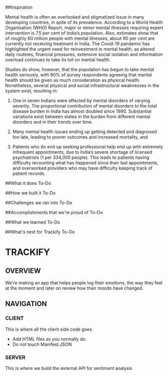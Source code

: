 ##Inspiration

Mental health is often an overlooked and stigmatized issue in many developing countries, in spite of its prevalence. According to a World Health Organisation (WHO) Report, major or minor mental illnesses requiring expert intervention is 7.5 per cent of India’s population. Also, estimates show that of roughly 60 million people with mental illnesses, about 90 per cent are currently not receiving treatment in India. The Covid-19 pandemic has highlighted the urgent need for reinvestment in mental health, as altered daily routines, financial pressures, extensive social isolation and information overload continues to take its toll on mental health.

Studies do show, however, that the population has begun to take mental health seriously, with 90% of survey respondents agreeing that mental health should be given as much consideration as physical health. Nonetheless, several physical and social infrastructural weaknesses in the system exist, resulting in:

1) One in seven Indians were affected by mental disorders of varying severity. The proportional contribution of mental disorders to the total disease burden in India has almost doubled since 1990. Substantial variations exist between states in the burden from different mental disorders and in their trends over time.

2) Many mental health issues ending up getting detected and diagnosed too late, leading to poorer outcomes and increased mortality, and

4) Patients who do end up seeking professional help end up with extremely infrequent appointments, due to India’s severe shortage of licensed psychiatrists (1 per 334,000 people). This leads to patients having difficulty recounting what has happened since their last appointments, and overworked providers who may have difficulty keeping track of patient records.

##What it does
To-Do

##How we built it
To-Do

##Challenges we ran into
To-Do

##Accomplishments that we're proud of
To-Do

##What we learned
To-Do

##What's next for Trackify
To-Do

# TRACKIFY

## OVERVIEW

We're making an app that helps people log their emotions, the way they feel at the moment and later on review how their moods have changed.

## NAVIGATION

### CLIENT

This is where all the client side code goes.

- Add HTML files as you normally do.
- Do not touch Manifest.JSON

### SERVER

This is where we build the external API for sentiment analysis
